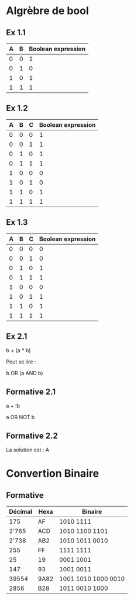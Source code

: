 # Algrèbre de bool

## Ex 1.1

| A   | B   | Boolean expression |
| --- | --- | ------------------ |
| 0   | 0   | 1                  |
| 0   | 1   | 0                  |
| 1   | 0   | 1                  |
| 1   | 1   | 1                  |

## Ex 1.2

| A   | B   | C   | Boolean expression |
| --- | --- | --- | ------------------ |
| 0   | 0   | 0   | 1                  |
| 0   | 0   | 1   | 1                  |
| 0   | 1   | 0   | 1                  |
| 0   | 1   | 1   | 1                  |
| 1   | 0   | 0   | 0                  |
| 1   | 0   | 1   | 0                  |
| 1   | 1   | 0   | 1                  |
| 1   | 1   | 1   | 1                  |

## Ex 1.3

| A   | B   | C   | Boolean expression |
| --- | --- | --- | ------------------ |
| 0   | 0   | 0   | 0                  |
| 0   | 0   | 1   | 0                  |
| 0   | 1   | 0   | 1                  |
| 0   | 1   | 1   | 1                  |
| 1   | 0   | 0   | 0                  |
| 1   | 0   | 1   | 1                  |
| 1   | 1   | 0   | 1                  |
| 1   | 1   | 1   | 1                  |

## Ex 2.1

b + (a \* b)

Peut se lire :

b OR (a AND b)

## Formative 2.1

a + !b

a OR NOT b

## Formative 2.2

La solution est : A

# Convertion Binaire

## Formative

| Décimal | Hexa | Binaire             |
| ------- | ---- | ------------------- |
| 175     | AF   | 1010 1111           |
| 2'765   | ACD  | 1010 1100 1101      |
| 2'738   | AB2  | 1010 1011 0010      |
| 255     | FF   | 1111 1111           |
| 25      | 19   | 0001 1001           |
| 147     | 93   | 1001 0011           |
| 39554   | 9A82 | 1001 1010 1000 0010 |
| 2856    | B28  | 1011 0010 1000      |

